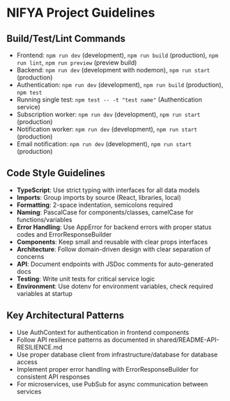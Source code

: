 # NIFYA Project Guidelines

## Build/Test/Lint Commands
- Frontend: `npm run dev` (development), `npm run build` (production), `npm run lint`, `npm run preview` (preview build)
- Backend: `npm run dev` (development with nodemon), `npm run start` (production)
- Authentication: `npm run dev` (development), `npm run build` (production), `npm test`
- Running single test: `npm test -- -t "test name"` (Authentication service)
- Subscription worker: `npm run dev` (development), `npm run start` (production)
- Notification worker: `npm run dev` (development), `npm run start` (production)
- Email notification: `npm run dev` (development), `npm run start` (production)

## Code Style Guidelines
- **TypeScript**: Use strict typing with interfaces for all data models
- **Imports**: Group imports by source (React, libraries, local)
- **Formatting**: 2-space indentation, semicolons required
- **Naming**: PascalCase for components/classes, camelCase for functions/variables
- **Error Handling**: Use AppError for backend errors with proper status codes and ErrorResponseBuilder
- **Components**: Keep small and reusable with clear props interfaces
- **Architecture**: Follow domain-driven design with clear separation of concerns
- **API**: Document endpoints with JSDoc comments for auto-generated docs
- **Testing**: Write unit tests for critical service logic
- **Environment**: Use dotenv for environment variables, check required variables at startup

## Key Architectural Patterns
- Use AuthContext for authentication in frontend components
- Follow API resilience patterns as documented in shared/README-API-RESILIENCE.md
- Use proper database client from infrastructure/database for database access
- Implement proper error handling with ErrorResponseBuilder for consistent API responses
- For microservices, use PubSub for async communication between services